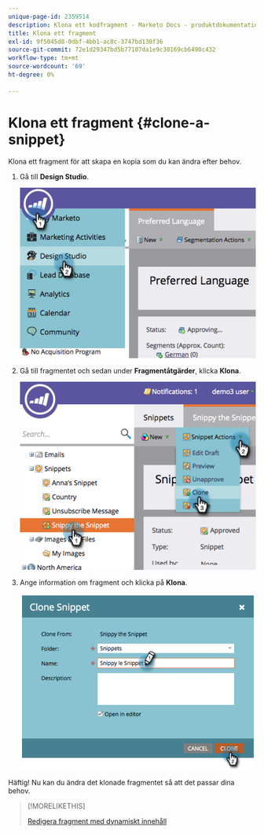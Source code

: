 ```yaml
---
unique-page-id: 2359514
description: Klona ett kodfragment - Marketo Docs - produktdokumentation
title: Klona ett fragment
exl-id: 9f5045d8-0dbf-4bb1-ac8c-3747bd130f36
source-git-commit: 72e1d29347bd5b77107da1e9c30169cb6490c432
workflow-type: tm+mt
source-wordcount: '69'
ht-degree: 0%

---
```


# Klona ett fragment {#clone-a-snippet}

Klona ett fragment för att skapa en kopia som du kan ändra efter behov.

1. Gå till **Design Studio**.

   ![](assets/image2014-9-16-10-3a32-3a36.png)

1. Gå till fragmentet och sedan under **Fragmentåtgärder**, klicka **Klona**.

   ![](assets/image2014-9-16-10-3a32-3a44.png)

1. Ange information om fragment och klicka på **Klona**.

   ![](assets/image2014-9-16-10-3a32-3a53.png)

Häftig! Nu kan du ändra det klonade fragmentet så att det passar dina behov.

>[!MORELIKETHIS]
>
>[Redigera fragment med dynamiskt innehåll](/help/marketo/product-docs/personalization/segmentation-and-snippets/snippets/edit-snippets-with-dynamic-content.md)

